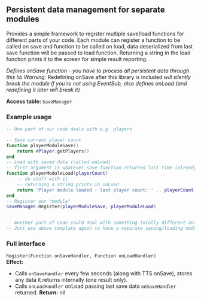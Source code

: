 ## Persistent data management for separate modules
Provides a simple framework to register multiple save/load functions for different parts of your code.
Each module can register a function to be called on save and function to be called on load, data deserialized from
last save function will be passed to load function.
Returning a string in the load function prints it to the screen for simple result reporting.

*Defines onSave function - you have to process all persistent data through this lib*
*Warning:* Redefining onSave after this library is included *will silently break the module*
*If you're not using EventSub, also defines onLoad (and redefining it later will break it)*

**Access table:** ``SaveManager``

### Example usage
```lua
-- One part of our code deals with e.g. players

-- Save current player count
function playerModuleSave()
    return #Player.getPlayers()
end
-- Load with saved data (called onLoad)
-- first argument is whatever save function returned last time (already decoded)
function playerModuleLoad(playerCount)
    -- do stuff with it
    -- returning a string prints in onLoad
    return 'Player module loaded - last player count: ' .. playerCount
end
-- Register our "module"
SaveManager.Register(playerModuleSave, playerModuleLoad)


-- Another part of code could deal with something totally different and also need persistent data
-- Just use above template again to have a separate saving/loading module with no interference between them
```

### Full interface
``Register(Function onSaveHandler, Function onLoadHandler)``  
**Effect:** 
  * Calls ``onSaveHandler`` every few seconds (along with TTS onSave), stores any data it returns internally (one result only).
  * Calls ``onLoadHandler`` onLoad passing last save data ``onSaveHandler`` returned.
**Return:** nil
